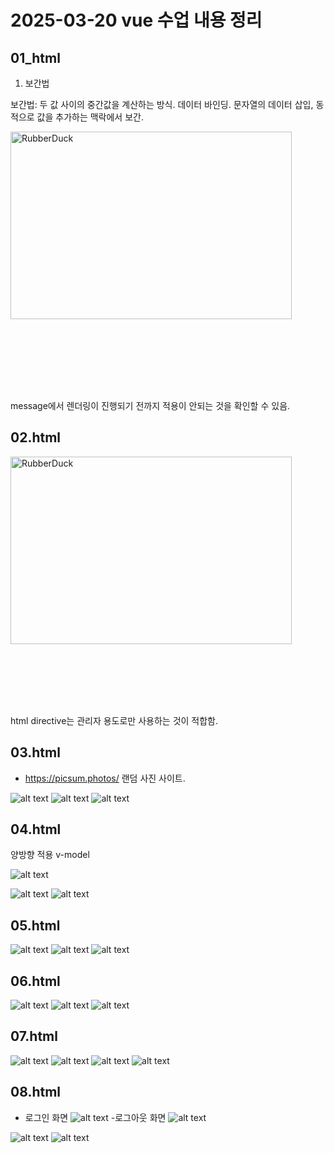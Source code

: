 # 2025-03-20 vue 수업 내용 정리

## 01_html

1. 보간법

보간법: 두 값 사이의 중간값을 계산하는 방식.
데이터 바인딩.
문자열의 데이터 삽입, 동적으로 값을 추가하는 맥락에서 보간.

<img src="./image.png" width="450px" height="300px" title="px(픽셀) 크기 설정" alt="RubberDuck"></img><br/>

<pre>
<code>

    <script type="text/javascript">
      const { createApp } = Vue;

      let vm = createApp({
        name: 'App',
        data() {
          return {
            message: '메시지 적용 부분',
            text1: '사용자',
          };
        },
      });
      vm.mount('#app');
    </script>

  </body>
</html>
</code>
</pre>

message에서 렌더링이 진행되기 전까지 적용이 안되는 것을 확인할 수 있음.

## 02.html

<img src="./image-1.png" width="450px" height="300px" title="px(픽셀) 크기 설정" alt="RubberDuck"></img><br/>

<pre><code>
  <body>

    <script type="text/javascript">
      const { createApp } = Vue;

      let vm = createApp({
        name: 'App',
        data() {
          return {
            message: '',
            article: '<h2> <b>중제목</b>입니다.</h2>',
            svgIcon:
              '<svg xmlns="http://www.w3.org/2000/svg" width="24" height="24" viewBox="0 0 24 24"><path d="M12 2C6.48 2 2 6.48 2 12s4.48 10 10 10 10-4.48 10-10S17.52 2 12 2zm0 18c-4.41 0-8-3.59-8-8s3.59-8 8-8 8 3.59 8 8-3.59 8-8 8zm-2-12h4v8h-4z"/></svg>',
          };
        },
      });
      vm.mount('#app');
    </script>

  </body>
</code></pre>

html directive는 관리자 용도로만 사용하는 것이 적합함.

## 03.html

- https://picsum.photos/ 랜덤 사진 사이트.

![alt text](image-5.png)
![alt text](image-6.png)
![alt text](image-4.png)

## 04.html

양방향 적용 v-model

![alt text](image-7.png)

![alt text](image-8.png)
![alt text](image-9.png)

## 05.html

![alt text](image-12.png)
![alt text](image-10.png)
![alt text](image-11.png)

## 06.html

![alt text](image-13.png)
![alt text](image-14.png)
![alt text](image-15.png)

## 07.html

![alt text](image-17.png)
![alt text](image-16.png)
![alt text](image-18.png)
![alt text](image-19.png)

## 08.html

- 로그인 화면
  ![alt text](image-20.png) -로그아웃 화면
  ![alt text](image-21.png)

![alt text](image-22.png)
![alt text](image-23.png)
